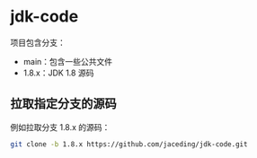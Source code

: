 # jdk-code

项目包含分支：

- main：包含一些公共文件
- 1.8.x：JDK 1.8 源码

## 拉取指定分支的源码

例如拉取分支 1.8.x 的源码：

```sh
git clone -b 1.8.x https://github.com/jaceding/jdk-code.git
```

